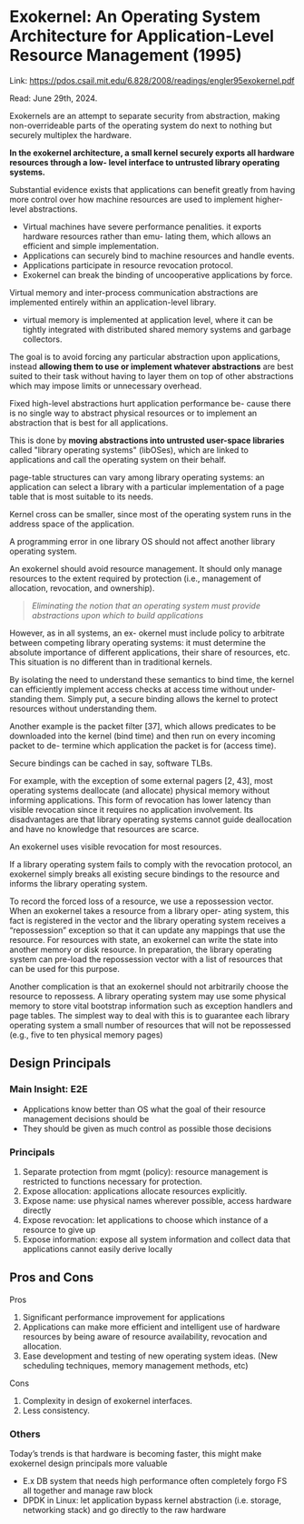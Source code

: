 # Exokernel: An Operating System Architecture for Application-Level Resource Management (1995) 

Link: https://pdos.csail.mit.edu/6.828/2008/readings/engler95exokernel.pdf

Read: June 29th, 2024. 

Exokernels are an attempt to separate security from abstraction, making non-overrideable parts of the operating system do next to nothing but securely multiplex the hardware.

**In the exokernel architecture, a small kernel securely exports all hardware resources through a low- level interface to untrusted library operating systems.**


Substantial evidence exists that applications can benefit greatly from having more control over how machine resources are used to implement higher-level abstractions.

- Virtual machines have severe performance penalities. 
it exports hardware resources rather than emu- lating them, which allows an efficient and simple implementation.
- Applications can securely bind to machine resources and handle events. 
- Applications participate in resource revocation protocol. 
- Exokernel can break the binding of uncooperative applications by force. 

Virtual memory and inter-process communication abstractions are implemented entirely within an application-level library. 
- virtual memory is implemented at application level, where it can be tightly integrated with distributed shared memory systems and garbage collectors.

The goal is to avoid forcing any particular abstraction upon applications, instead **allowing them to use or implement whatever abstractions** are best suited to their task without having to layer them on top of other abstractions which may impose limits or unnecessary overhead. 


Fixed high-level abstractions hurt application performance be- cause there is no single way to abstract physical resources or to implement an abstraction that is best for all applications.

This is done by **moving abstractions into untrusted user-space libraries** called "library operating systems" (libOSes), which are linked to applications and call the operating system on their behalf.

page-table structures can vary among library operating systems: an application can select a library with a particular implementation of a page table that is most suitable to its needs.

Kernel cross can be smaller, since most of the operating system runs in the address space of the application. 

A programming error in one library OS should not affect another library operating system. 

An exokernel should avoid resource management. It should only manage resources to the extent required by protection (i.e., management of allocation, revocation, and ownership).

> *Eliminating the notion that an operating system must provide abstractions upon which to build applications*

However, as in all systems, an ex- okernel must include policy to arbitrate between competing library operating systems: it must determine the absolute importance of different applications, their share of resources, etc. This situation is no different than in traditional kernels.

By isolating the need to understand these semantics to bind time, the kernel can efficiently implement access checks at access time without under- standing them. Simply put, a secure binding allows the kernel to protect resources without understanding them.

Another example is the packet filter [37], which allows predicates to be downloaded into the kernel (bind time) and then run on every incoming packet to de- termine which application the packet is for (access time).

Secure bindings can be cached in say, software TLBs. 

For example, with the exception of some external pagers [2, 43], most operating systems deallocate (and allocate) physical memory without informing applications. This form of revocation has lower latency than visible revocation since it requires no application involvement. Its disadvantages are that library operating systems cannot guide deallocation and have no knowledge that resources are scarce.

An exokernel uses visible revocation for most resources. 

If a library operating system fails to comply with the revocation protocol, an exokernel simply breaks all existing secure bindings to the resource and informs the library operating system.

To record the forced loss of a resource, we use a repossession vector. When an exokernel takes a resource from a library oper- ating system, this fact is registered in the vector and the library operating system receives a “repossession” exception so that it can update any mappings that use the resource. For resources with state, an exokernel can write the state into another memory or disk resource. In preparation, the library operating system can pre-load the repossession vector with a list of resources that can be used for this purpose.

Another complication is that an exokernel should not arbitrarily choose the resource to repossess. A library operating system may use some physical memory to store vital bootstrap information such as exception handlers and page tables. The simplest way to deal with this is to guarantee each library operating system a small number of resources that will not be repossessed (e.g., five to ten physical memory pages)

## Design Principals
### Main Insight: E2E
- Applications know better than OS what the goal of their resource management decisions should be
- They should be given as much control as possible those decisions

### Principals 

1. Separate protection from mgmt (policy): resource management is restricted to functions necessary for protection.
2. Expose allocation: applications allocate resources explicitly.
3. Expose name: use physical names wherever possible, access hardware directly 
4. Expose revocation: let applications to choose which instance of a resource to give up
5. Expose information: expose all system information and collect data that applications cannot easily derive locally

## Pros and Cons
Pros 
1. Significant performance improvement for applications 
2. Applications can make more efficient and intelligent use of hardware resources by being aware of resource availability, revocation and allocation.
3. Ease development and testing of new operating system ideas. (New scheduling techniques, memory management methods, etc)

Cons 
1. Complexity in design of exokernel interfaces.
2. Less consistency.

### Others
Today’s trends is that hardware is becoming faster, this might make exokernel design principals more valuable 
- E.x DB system that needs high performance often completely forgo FS all together and manage raw block
- DPDK in Linux: let application bypass kernel abstraction (i.e. storage, networking stack) and go directly to the raw hardware

